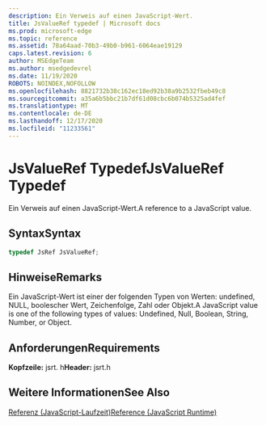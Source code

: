 ```yaml
---
description: Ein Verweis auf einen JavaScript-Wert.
title: JsValueRef typedef | Microsoft docs
ms.prod: microsoft-edge
ms.topic: reference
ms.assetid: 78a64aad-70b3-49b0-b961-6064eae19129
caps.latest.revision: 6
author: MSEdgeTeam
ms.author: msedgedevrel
ms.date: 11/19/2020
ROBOTS: NOINDEX,NOFOLLOW
ms.openlocfilehash: 8821732b38c162ec18ed92b38a9b2532fbeb49c8
ms.sourcegitcommit: a35a6b5bbc21b7df61d08cbc6b074b5325ad4fef
ms.translationtype: MT
ms.contentlocale: de-DE
ms.lasthandoff: 12/17/2020
ms.locfileid: "11233561"
---
```

# <span data-ttu-id="aa646-103">JsValueRef Typedef</span><span class="sxs-lookup"><span data-stu-id="aa646-103">JsValueRef Typedef</span></span>

<span data-ttu-id="aa646-104">Ein Verweis auf einen JavaScript-Wert.</span><span class="sxs-lookup"><span data-stu-id="aa646-104">A reference to a JavaScript value.</span></span>  
  
## <span data-ttu-id="aa646-105">Syntax</span><span class="sxs-lookup"><span data-stu-id="aa646-105">Syntax</span></span>  
  
```cpp 
typedef JsRef JsValueRef;  
```  
  
## <span data-ttu-id="aa646-106">Hinweise</span><span class="sxs-lookup"><span data-stu-id="aa646-106">Remarks</span></span>  
 <span data-ttu-id="aa646-107">Ein JavaScript-Wert ist einer der folgenden Typen von Werten: undefined, NULL, boolescher Wert, Zeichenfolge, Zahl oder Objekt.</span><span class="sxs-lookup"><span data-stu-id="aa646-107">A JavaScript value is one of the following types of values: Undefined, Null, Boolean, String, Number, or Object.</span></span>  
  
## <span data-ttu-id="aa646-108">Anforderungen</span><span class="sxs-lookup"><span data-stu-id="aa646-108">Requirements</span></span>  
 <span data-ttu-id="aa646-109">**Kopfzeile:** jsrt. h</span><span class="sxs-lookup"><span data-stu-id="aa646-109">**Header:** jsrt.h</span></span>  
  
## <span data-ttu-id="aa646-110">Weitere Informationen</span><span class="sxs-lookup"><span data-stu-id="aa646-110">See Also</span></span>  
 [<span data-ttu-id="aa646-111">Referenz (JavaScript-Laufzeit)</span><span class="sxs-lookup"><span data-stu-id="aa646-111">Reference (JavaScript Runtime)</span></span>](../chakra-hosting/reference-javascript-runtime.md)
